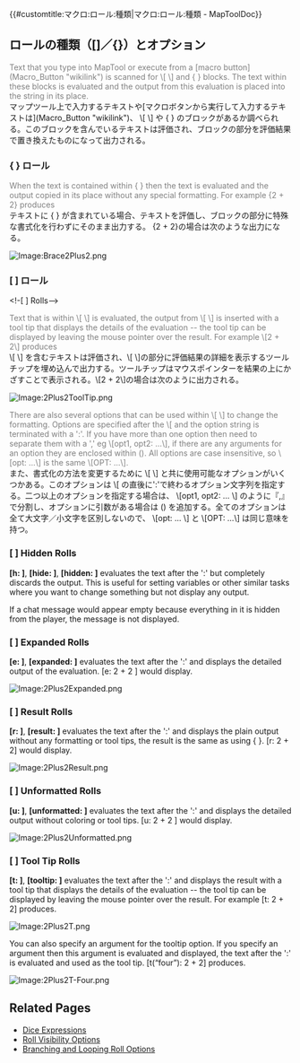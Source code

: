 {{\#customtitle:マクロ:ロール:種類|マクロ:ロール:種類 - MapToolDoc}}

ロールの種類（\[\]／{}）とオプション
------------------------------------

<div style="color:gray">
Text that you type into MapTool or execute from a [macro button](Macro_Button "wikilink") is scanned for \[ \] and { } blocks. The text within these blocks is evaluated and the output from this evaluation is placed into the string in its place.

</div>
マップツール上で入力するテキストや[マクロボタンから実行して入力するテキストは](Macro_Button "wikilink")、 \[ \] や { } のブロックがあるか調べられる。このブロックを含んでいるテキストは評価され、ブロックの部分を評価結果で置き換えたものになって出力される。

### { } ロール

<div style="color:gray">
When the text is contained within { } then the text is evaluated and the output copied in its place without any special formatting. For example {2 + 2} produces

</div>
テキストに { } が含まれている場合、テキストを評価し、ブロックの部分に特殊な書式化を行わずにそのまま出力する。 {2 + 2}の場合は次のような出力になる。

![Image:Brace2Plus2.png‎](Brace2Plus2.png‎ "Image:Brace2Plus2.png‎")

### \[ \] ロール

&lt;!-\[ \] Rolls--&gt;

<div style="color:gray">
Text that is within \[ \] is evaluated, the output from \[ \] is inserted with a tool tip that displays the details of the evaluation -- the tool tip can be displayed by leaving the mouse pointer over the result. For example \[2 + 2\] produces

</div>
\[ \] を含むテキストは評価され、\[ \]の部分に評価結果の詳細を表示するツールチップを埋め込んで出力する。ツールチップはマウスポインターを結果の上にかざすことで表示される。\[2 + 2\]の場合は次のように出力される。

![Image:2Plus2ToolTip.png](2Plus2ToolTip.png "Image:2Plus2ToolTip.png")

<div style="color:gray">
There are also several options that can be used within \[ \] to change the formatting. Options are specified after the \[ and the option string is terminated with a ':'. If you have more than one option then need to separate them with a ',' eg \[opt1, opt2: ...\], if there are any arguments for an option they are enclosed within (). All options are case insensitive, so \[opt: ...\] is the same \[OPT: ...\].

</div>
また、書式化の方法を変更するために \[ \] と共に使用可能なオプションがいくつかある。このオプションは \[ の直後に':'で終わるオプション文字列を指定する。二つ以上のオプションを指定する場合は、 \[opt1, opt2: … \] のように『,』で分割し、オプションに引数がある場合は () を追加する。全てのオプションは全て大文字／小文字を区別しないので、 \[opt: … \] と \[OPT: …\] は同じ意味を持つ。

### \[ \] Hidden Rolls

**\[h: \]**, **\[hide: \]**, **\[hidden: \]** evaluates the text after the ':' but completely discards the output. This is useful for setting variables or other similar tasks where you want to change something but not display any output.

If a chat message would appear empty because everything in it is hidden from the player, the message is not displayed.

### \[ \] Expanded Rolls

**\[e: \]**, **\[expanded: \]** evaluates the text after the ':' and displays the detailed output of the evaluation. \[e: 2 + 2 \] would display.

![Image:2Plus2Expanded.png](2Plus2Expanded.png "Image:2Plus2Expanded.png")

### \[ \] Result Rolls

**\[r: \]**, **\[result: \]** evaluates the text after the ':' and displays the plain output without any formatting or tool tips, the result is the same as using { }. \[r: 2 + 2\] would display.

![Image:2Plus2Result.png](2Plus2Result.png "Image:2Plus2Result.png")

### \[ \] Unformatted Rolls

**\[u: \]**, **\[unformatted: \]** evaluates the text after the ':' and displays the detailed output without coloring or tool tips. \[u: 2 + 2 \] would display.

![Image:2Plus2Unformatted.png](2Plus2Unformatted.png "Image:2Plus2Unformatted.png")

### \[ \] Tool Tip Rolls

**\[t: \]**, **\[tooltip: \]** evaluates the text after the ':' and displays the result with a tool tip that displays the details of the evaluation -- the tool tip can be displayed by leaving the mouse pointer over the result. For example \[t: 2 + 2\] produces.

![Image:2Plus2T.png](2Plus2T.png "Image:2Plus2T.png")

You can also specify an argument for the tooltip option. If you specify an argument then this argument is evaluated and displayed, the text after the ':' is evaluated and used as the tool tip. \[t(“four”): 2 + 2\] produces.

![Image:2Plus2T-Four.png](2Plus2T-Four.png "Image:2Plus2T-Four.png")

Related Pages
-------------

-   [Dice Expressions](Dice_Expressions "wikilink")
-   [Roll Visibility Options](Macros:Roll:output "wikilink")
-   [Branching and Looping Roll Options](Macros:Branching_and_Looping "wikilink")
